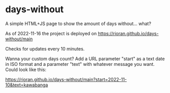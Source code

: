 # days-without
A simple HTML+JS page to show the amount of days without... what?

As of 2022-11-16 the project is deployed on https://rioran.github.io/days-without/main

Checks for updates every 10 minutes.

Wanna your custom days count? Add a URL parameter "start" as a text date in ISO format and a parameter "text" with whatever message you want. Could look like this:

https://rioran.github.io/days-without/main?start=2022-11-10&text=kawabanga

